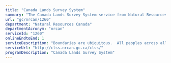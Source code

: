 ```yaml
---
title: "Canada Lands Survey System"
summary: "The Canada Lands Survey System service from Natural Resources Canada is available end-to-end online, according to the GC Service Inventory."
url: "gc/nrcan/1260"
department: "Natural Resources Canada"
departmentAcronym: "nrcan"
serviceId: "1260"
onlineEndtoEnd: 1
serviceDescription: "Boundaries are ubiquitous.  All peoples across all cultures mark the boundaries of their parcels on the ground.  These boundaries can serve economic, social or security purposes.  The Canada Lands Survey System (CLSS) provides the framework and infrastructure for defining, demarcating and describing such boundaries of Canada Lands and of private lands in the North."
serviceUrl: "http://clss.nrcan.gc.ca/clss/"
programDescription: "Canada Lands Survey System"
---
```

